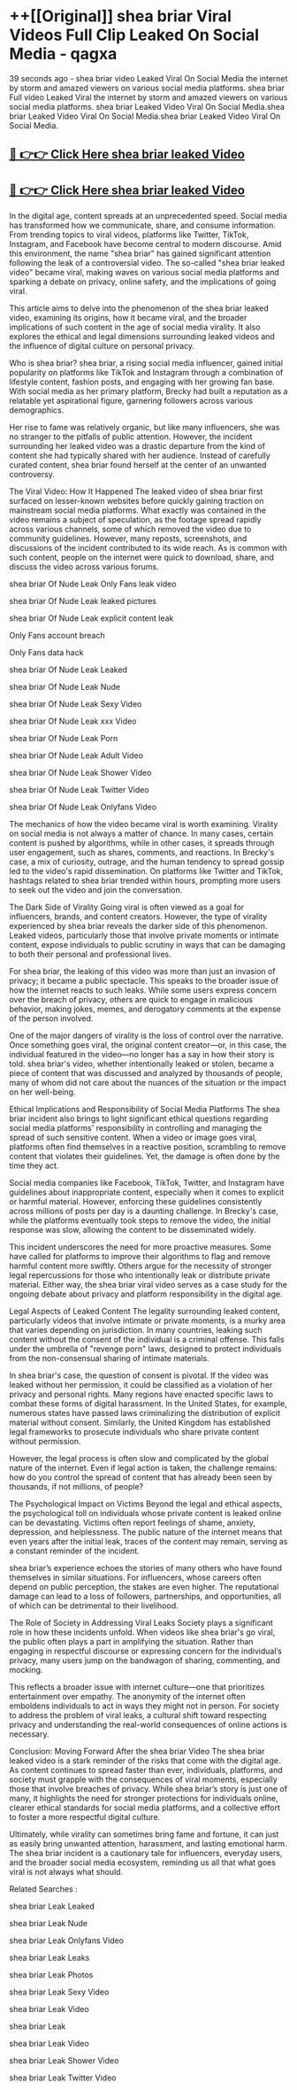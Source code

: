 # ++[[Original]] shea briar Viral Videos Full Clip Leaked On Social Media - qagxa<br>

39 seconds ago - shea briar video Leaked Viral On Social Media the internet by storm and amazed viewers on various social media platforms.
shea briar Full video Leaked Viral the internet by storm and amazed viewers on various social media platforms. shea briar Leaked Video Viral On Social Media.shea briar Leaked Video Viral On Social Media.shea briar Leaked Video Viral On Social Media.<br>


## [🔴 👉👉 Click Here shea briar leaked Video ](https://onlyclips.site?title=shea_briar&ref=git)

## [🔴 👉👉 Click Here shea briar leaked Video ](https://onlyclips.site?title=shea_briar&ref=git)

In the digital age, content spreads at an unprecedented speed. Social media has transformed how we communicate, share, and consume information. From trending topics to viral videos, platforms like Twitter, TikTok, Instagram, and Facebook have become central to modern discourse. Amid this environment, the name "shea briar" has gained significant attention following the leak of a controversial video. The so-called "shea briar leaked video" became viral, making waves on various social media platforms and sparking a debate on privacy, online safety, and the implications of going viral.

This article aims to delve into the phenomenon of the shea briar leaked video, examining its origins, how it became viral, and the broader implications of such content in the age of social media virality. It also explores the ethical and legal dimensions surrounding leaked videos and the influence of digital culture on personal privacy.

Who is shea briar?
shea briar, a rising social media influencer, gained initial popularity on platforms like TikTok and Instagram through a combination of lifestyle content, fashion posts, and engaging with her growing fan base. With social media as her primary platform, Brecky had built a reputation as a relatable yet aspirational figure, garnering followers across various demographics.

Her rise to fame was relatively organic, but like many influencers, she was no stranger to the pitfalls of public attention. However, the incident surrounding her leaked video was a drastic departure from the kind of content she had typically shared with her audience. Instead of carefully curated content, shea briar found herself at the center of an unwanted controversy.

The Viral Video: How It Happened
The leaked video of shea briar first surfaced on lesser-known websites before quickly gaining traction on mainstream social media platforms. What exactly was contained in the video remains a subject of speculation, as the footage spread rapidly across various channels, some of which removed the video due to community guidelines. However, many reposts, screenshots, and discussions of the incident contributed to its wide reach. As is common with such content, people on the internet were quick to download, share, and discuss the video across various forums.

shea briar Of Nude Leak Only Fans leak video

shea briar Of Nude Leak leaked pictures

shea briar Of Nude Leak explicit content leak

Only Fans account breach

Only Fans data hack

shea briar Of Nude Leak Leaked

shea briar Of Nude Leak Nude

shea briar Of Nude Leak Sexy Video

shea briar Of Nude Leak xxx Video

shea briar Of Nude Leak Porn

shea briar Of Nude Leak Adult Video

shea briar Of Nude Leak Shower Video

shea briar Of Nude Leak Twitter Video

shea briar Of Nude Leak Onlyfans Video

The mechanics of how the video became viral is worth examining. Virality on social media is not always a matter of chance. In many cases, certain content is pushed by algorithms, while in other cases, it spreads through user engagement, such as shares, comments, and reactions. In Brecky's case, a mix of curiosity, outrage, and the human tendency to spread gossip led to the video's rapid dissemination. On platforms like Twitter and TikTok, hashtags related to shea briar trended within hours, prompting more users to seek out the video and join the conversation.

The Dark Side of Virality
Going viral is often viewed as a goal for influencers, brands, and content creators. However, the type of virality experienced by shea briar reveals the darker side of this phenomenon. Leaked videos, particularly those that involve private moments or intimate content, expose individuals to public scrutiny in ways that can be damaging to both their personal and professional lives.

For shea briar, the leaking of this video was more than just an invasion of privacy; it became a public spectacle. This speaks to the broader issue of how the internet reacts to such leaks. While some users express concern over the breach of privacy, others are quick to engage in malicious behavior, making jokes, memes, and derogatory comments at the expense of the person involved.

One of the major dangers of virality is the loss of control over the narrative. Once something goes viral, the original content creator—or, in this case, the individual featured in the video—no longer has a say in how their story is told. shea briar's video, whether intentionally leaked or stolen, became a piece of content that was discussed and analyzed by thousands of people, many of whom did not care about the nuances of the situation or the impact on her well-being.

Ethical Implications and Responsibility of Social Media Platforms
The shea briar incident also brings to light significant ethical questions regarding social media platforms' responsibility in controlling and managing the spread of such sensitive content. When a video or image goes viral, platforms often find themselves in a reactive position, scrambling to remove content that violates their guidelines. Yet, the damage is often done by the time they act.

Social media companies like Facebook, TikTok, Twitter, and Instagram have guidelines about inappropriate content, especially when it comes to explicit or harmful material. However, enforcing these guidelines consistently across millions of posts per day is a daunting challenge. In Brecky's case, while the platforms eventually took steps to remove the video, the initial response was slow, allowing the content to be disseminated widely.

This incident underscores the need for more proactive measures. Some have called for platforms to improve their algorithms to flag and remove harmful content more swiftly. Others argue for the necessity of stronger legal repercussions for those who intentionally leak or distribute private material. Either way, the shea briar viral video serves as a case study for the ongoing debate about privacy and platform responsibility in the digital age.

Legal Aspects of Leaked Content
The legality surrounding leaked content, particularly videos that involve intimate or private moments, is a murky area that varies depending on jurisdiction. In many countries, leaking such content without the consent of the individual is a criminal offense. This falls under the umbrella of "revenge porn" laws, designed to protect individuals from the non-consensual sharing of intimate materials.

In shea briar's case, the question of consent is pivotal. If the video was leaked without her permission, it could be classified as a violation of her privacy and personal rights. Many regions have enacted specific laws to combat these forms of digital harassment. In the United States, for example, numerous states have passed laws criminalizing the distribution of explicit material without consent. Similarly, the United Kingdom has established legal frameworks to prosecute individuals who share private content without permission.

However, the legal process is often slow and complicated by the global nature of the internet. Even if legal action is taken, the challenge remains: how do you control the spread of content that has already been seen by thousands, if not millions, of people?

The Psychological Impact on Victims
Beyond the legal and ethical aspects, the psychological toll on individuals whose private content is leaked online can be devastating. Victims often report feelings of shame, anxiety, depression, and helplessness. The public nature of the internet means that even years after the initial leak, traces of the content may remain, serving as a constant reminder of the incident.

shea briar’s experience echoes the stories of many others who have found themselves in similar situations. For influencers, whose careers often depend on public perception, the stakes are even higher. The reputational damage can lead to a loss of followers, partnerships, and opportunities, all of which can be detrimental to their livelihood.

The Role of Society in Addressing Viral Leaks
Society plays a significant role in how these incidents unfold. When videos like shea briar's go viral, the public often plays a part in amplifying the situation. Rather than engaging in respectful discourse or expressing concern for the individual’s privacy, many users jump on the bandwagon of sharing, commenting, and mocking.

This reflects a broader issue with internet culture—one that prioritizes entertainment over empathy. The anonymity of the internet often emboldens individuals to act in ways they might not in person. For society to address the problem of viral leaks, a cultural shift toward respecting privacy and understanding the real-world consequences of online actions is necessary.

Conclusion: Moving Forward After the shea briar Video
The shea briar leaked video is a stark reminder of the risks that come with the digital age. As content continues to spread faster than ever, individuals, platforms, and society must grapple with the consequences of viral moments, especially those that involve breaches of privacy. While shea briar’s story is just one of many, it highlights the need for stronger protections for individuals online, clearer ethical standards for social media platforms, and a collective effort to foster a more respectful digital culture.

Ultimately, while virality can sometimes bring fame and fortune, it can just as easily bring unwanted attention, harassment, and lasting emotional harm. The shea briar incident is a cautionary tale for influencers, everyday users, and the broader social media ecosystem, reminding us all that what goes viral is not always what should.

Related Searches :

shea briar Leak Leaked

shea briar Leak Nude

shea briar Leak Onlyfans Video

shea briar Leak Leaks

shea briar Leak Photos

shea briar Leak Sexy Video

shea briar Leak Video

shea briar Leak

shea briar Leak Video

shea briar Leak Shower Video

shea briar Leak Twitter Video

